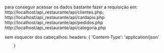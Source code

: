 para conseguir acessar os dados bastante fazer a requisição em:
http://localhost/api_restaurante/api/clientes.php;
http://localhost/api_restaurante/api/cardapio.php
http://localhost/api_restaurante/api/pedidos.php
http://localhost/api_restaurante/api/categoria.php

sem esquecer dos cabeçalhos:
 headers: {
          'Content-Type': 'application/json'
          
        }
